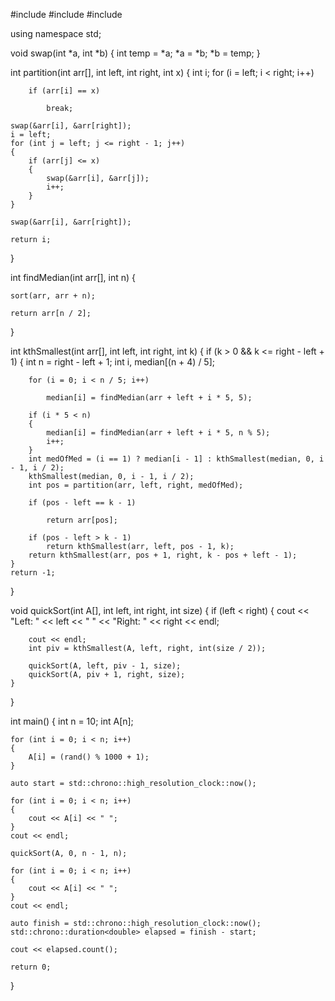 #include <iostream>
#include <chrono>
#include <algorithm>

using namespace std;

void swap(int *a, int *b)
{
    int temp = *a;
    *a = *b;
    *b = temp;
}

int partition(int arr[], int left, int right, int x)
{
    int i;
    for (i = left; i < right; i++)

        if (arr[i] == x)

            break;

    swap(&arr[i], &arr[right]);
    i = left;
    for (int j = left; j <= right - 1; j++)
    {
        if (arr[j] <= x)
        {
            swap(&arr[i], &arr[j]);
            i++;
        }
    }

    swap(&arr[i], &arr[right]);

    return i;
}

int findMedian(int arr[], int n)
{

    sort(arr, arr + n);

    return arr[n / 2];
}

int kthSmallest(int arr[], int left, int right, int k)
{
    if (k > 0 && k <= right - left + 1)
    {
        int n = right - left + 1;
        int i, median[(n + 4) / 5];

        for (i = 0; i < n / 5; i++)

            median[i] = findMedian(arr + left + i * 5, 5);

        if (i * 5 < n)
        {
            median[i] = findMedian(arr + left + i * 5, n % 5);
            i++;
        }
        int medOfMed = (i == 1) ? median[i - 1] : kthSmallest(median, 0, i - 1, i / 2);
        kthSmallest(median, 0, i - 1, i / 2);
        int pos = partition(arr, left, right, medOfMed);

        if (pos - left == k - 1)

            return arr[pos];

        if (pos - left > k - 1)
            return kthSmallest(arr, left, pos - 1, k);
        return kthSmallest(arr, pos + 1, right, k - pos + left - 1);
    }
    return -1;
}

void quickSort(int A[], int left, int right, int size)
{
    if (left < right)
    {
        cout << "Left: " << left << "  "
             << "Right: " << right << endl;

        cout << endl;
        int piv = kthSmallest(A, left, right, int(size / 2));

        quickSort(A, left, piv - 1, size);
        quickSort(A, piv + 1, right, size);
    }
}

int main()
{
    int n = 10;
    int A[n];

    for (int i = 0; i < n; i++)
    {
        A[i] = (rand() % 1000 + 1);
    }

    auto start = std::chrono::high_resolution_clock::now();

    for (int i = 0; i < n; i++)
    {
        cout << A[i] << " ";
    }
    cout << endl;

    quickSort(A, 0, n - 1, n);

    for (int i = 0; i < n; i++)
    {
        cout << A[i] << " ";
    }
    cout << endl;

    auto finish = std::chrono::high_resolution_clock::now();
    std::chrono::duration<double> elapsed = finish - start;

    cout << elapsed.count();

    return 0;
}
